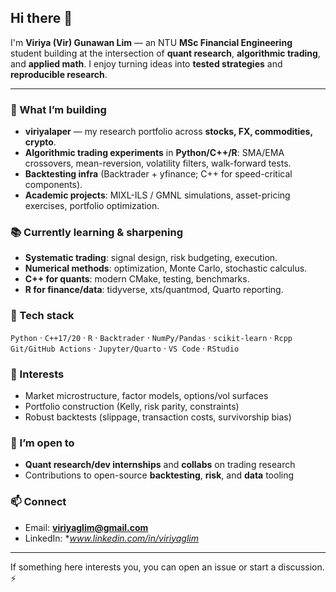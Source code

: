 ## Hi there 👋

I'm **Viriya (Vir) Gunawan Lim** — an NTU **MSc Financial Engineering** student building at the intersection of **quant research**, **algorithmic trading**, and **applied math**. I enjoy turning ideas into **tested strategies** and **reproducible research**.

---

### 🚀 What I’m building
- **viriyalaper** — my research portfolio across **stocks, FX, commodities, crypto**.
- **Algorithmic trading experiments** in **Python/C++/R**: SMA/EMA crossovers, mean-reversion, volatility filters, walk-forward tests.
- **Backtesting infra** (Backtrader + yfinance; C++ for speed-critical components).
- **Academic projects**: MIXL-ILS / GMNL simulations, asset-pricing exercises, portfolio optimization.

### 📚 Currently learning & sharpening
- **Systematic trading**: signal design, risk budgeting, execution.
- **Numerical methods**: optimization, Monte Carlo, stochastic calculus.
- **C++ for quants**: modern CMake, testing, benchmarks.
- **R for finance/data**: tidyverse, xts/quantmod, Quarto reporting.

### 🧰 Tech stack
`Python` · `C++17/20` · `R` · `Backtrader` · `NumPy/Pandas` · `scikit-learn` · `Rcpp`  
`Git/GitHub Actions` · `Jupyter/Quarto` · `VS Code` · `RStudio`

### 🏦 Interests
- Market microstructure, factor models, options/vol surfaces  
- Portfolio construction (Kelly, risk parity, constraints)  
- Robust backtests (slippage, transaction costs, survivorship bias)

### 🤝 I’m open to
- **Quant research/dev internships** and **collabs** on trading research  
- Contributions to open-source **backtesting**, **risk**, and **data** tooling

### 📫 Connect
- Email: **viriyaglim@gmail.com**
- LinkedIn: **www.linkedin.com/in/viriyaglim*

---
If something here interests you, you can open an issue or start a discussion. ⚡
